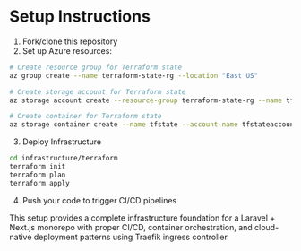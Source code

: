 # Setup Instructions

1. Fork/clone this repository
2. Set up Azure resources:

```bash
# Create resource group for Terraform state
az group create --name terraform-state-rg --location "East US"

# Create storage account for Terraform state
az storage account create --resource-group terraform-state-rg --name tfstateaccount --sku Standard_LRS

# Create container for Terraform state
az storage container create --name tfstate --account-name tfstateaccount
```

3. Deploy Infrastructure

```bash
cd infrastructure/terraform
terraform init
terraform plan
terraform apply
```

4. Push your code to trigger CI/CD pipelines

This setup provides a complete infrastructure foundation for a Laravel + Next.js monorepo with proper CI/CD, container orchestration, and cloud-native deployment patterns using Traefik ingress controller.

